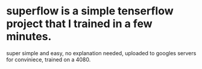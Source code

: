 # superflow is a simple tenserflow project that I trained in a few minutes.
super simple and easy, no explanation needed, uploaded to googles servers for conviniece, trained on a 4080.
